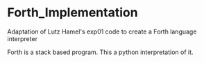 # Forth_Implementation
Adaptation of Lutz Hamel's exp01 code to create a Forth language interpreter

Forth is a stack based program. This a python interpretation of it.
